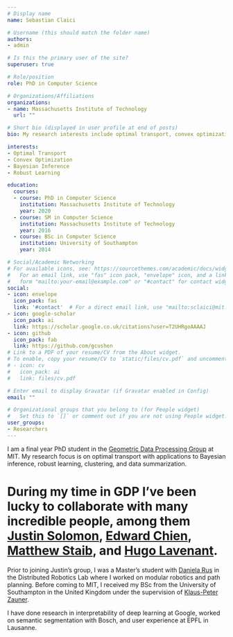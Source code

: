 ```yaml
---
# Display name
name: Sebastian Claici

# Username (this should match the folder name)
authors:
- admin

# Is this the primary user of the site?
superuser: true

# Role/position
role: PhD in Computer Science

# Organizations/Affiliations
organizations:
- name: Massachusetts Institute of Technology
  url: ""

# Short bio (displayed in user profile at end of posts)
bio: My research interests include optimal transport, convex optimization, bayesian inference, and robust learning.

interests:
- Optimal Transport
- Convex Optimization
- Bayesian Inference
- Robust Learning

education:
  courses:
  - course: PhD in Computer Science
    institution: Massachusetts Institute of Technology
    year: 2020
  - course: SM in Computer Science
    institution: Massachusetts Institute of Technology
    year: 2016
  - course: BSc in Computer Science
    institution: University of Southampton
    year: 2014

# Social/Academic Networking
# For available icons, see: https://sourcethemes.com/academic/docs/widgets/#icons
#   For an email link, use "fas" icon pack, "envelope" icon, and a link in the
#   form "mailto:your-email@example.com" or "#contact" for contact widget.
social:
- icon: envelope
  icon_pack: fas
  link: '#contact'  # For a direct email link, use "mailto:sclaici@mit.edu".
- icon: google-scholar
  icon_pack: ai
  link: https://scholar.google.co.uk/citations?user=T2UHRgoAAAAJ
- icon: github
  icon_pack: fab
  link: https://github.com/gcushen
# Link to a PDF of your resume/CV from the About widget.
# To enable, copy your resume/CV to `static/files/cv.pdf` and uncomment the lines below.
# - icon: cv
#   icon_pack: ai
#   link: files/cv.pdf

# Enter email to display Gravatar (if Gravatar enabled in Config)
email: ""

# Organizational groups that you belong to (for People widget)
#   Set this to `[]` or comment out if you are not using People widget.
user_groups:
- Researchers
---
```

I am a final year PhD student in the [Geometric Data Processing Group](http://groups.csail.mit.edu/gdpgroup/) at MIT. My research focus is on optimal transport with applications to Bayesian inference, robust learning, clustering, and data summarization.

# During my time in GDP I’ve been lucky to collaborate with many incredible people, among them [Justin Solomon](http://people.csail.mit.edu/jsolomon/), [Edward Chien](http://people.csail.mit.edu/eddchien/), [Matthew Staib](http://www.mit.edu/~mstaib/), and [Hugo Lavenant](https://www.math.u-psud.fr/~lavenant/).

Prior to joining Justin’s group, I was a Master’s student with [Daniela Rus](http://danielarus.csail.mit.edu/) in the Distributed Robotics Lab where I worked on modular robotics and path planning. Before coming to MIT, I received my BSc from the University of Southampton in the United Kingdom under the supervision of [Klaus-Peter Zauner](https://www.ecs.soton.ac.uk/people/kpz).

I have done research in interpretability of deep learning at Google, worked on semantic segmentation with Bosch, and user experience at EPFL in Lausanne.
